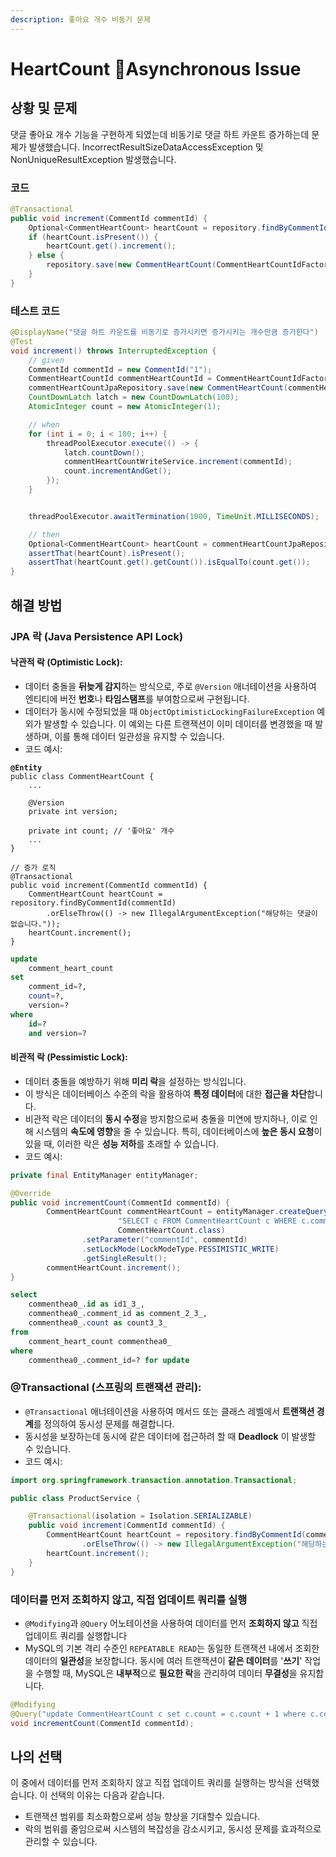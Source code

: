 ```yaml
---
description: 좋아요 개수 비동기 문제
---
```


# HeartCount Asynchronous Issue

## 상황 및 문제

댓글 좋아요 개수 기능을 구현하게 되였는데 비동기로 댓글 하트 카운트 증가하는데 문제가 발생했습니다. IncorrectResultSizeDataAccessException 및 NonUniqueResultException 발생했습니다.

### 코드

```java
@Transactional
public void increment(CommentId commentId) {
    Optional<CommentHeartCount> heartCount = repository.findByCommentId(commentId);
    if (heartCount.isPresent()) {
        heartCount.get().increment();
    } else {
        repository.save(new CommentHeartCount(CommentHeartCountIdFactory.newId(), commentId, START_INDEX));
    }
}
```

### 테스트 코드

```java
@DisplayName("댓글 하트 카운트를 비동기로 증가시키면 증가시키는 개수만큼 증가한다")
@Test
void increment() throws InterruptedException {
    // given
    CommentId commentId = new CommentId("1");
    CommentHeartCountId commentHeartCountId = CommentHeartCountIdFactory.newId();
    commentHeartCountJpaRepository.save(new CommentHeartCount(commentHeartCountId, commentId, 1L));
    CountDownLatch latch = new CountDownLatch(100);
    AtomicInteger count = new AtomicInteger(1);

    // when
    for (int i = 0; i < 100; i++) {
        threadPoolExecutor.execute(() -> {
            latch.countDown();
            commentHeartCountWriteService.increment(commentId);
            count.incrementAndGet();
        });
    }


    threadPoolExecutor.awaitTermination(1000, TimeUnit.MILLISECONDS);

    // then
    Optional<CommentHeartCount> heartCount = commentHeartCountJpaRepository.findByCommentId(commentId);
    assertThat(heartCount).isPresent();
    assertThat(heartCount.get().getCount()).isEqualTo(count.get());
}
```

## 해결 방법

### **JPA 락 (Java Persistence API Lock)**

#### **낙관적 락 (Optimistic Lock)**:&#x20;

* 데이터 충돌을 **뒤늦게 감지**하는 방식으로, 주로 `@Version` 애너테이션을 사용하여 엔티티에 버전 **번호**나 **타임스탬프**를 부여함으로써 구현됩니다.
* 데이터가 동시에 수정되었을 때 `ObjectOptimisticLockingFailureException` 예외가 발생할 수 있습니다. 이 예외는 다른 트랜잭션이 이미 데이터를 변경했을 때 발생하며, 이를 통해 데이터 일관성을 유지할 수 있습니다.
* 코드 예시:

<pre class="language-java"><code class="lang-java"><strong>@Entity
</strong>public class CommentHeartCount {
    ...

    @Version
    private int version;

    private int count; // '좋아요' 개수
    ...
}

// 증가 로직
@Transactional
public void increment(CommentId commentId) {
    CommentHeartCount heartCount = repository.findByCommentId(commentId)
        .orElseThrow(() -> new IllegalArgumentException("해당하는 댓글이 없습니다."));
    heartCount.increment();
}
</code></pre>

```sql
update
    comment_heart_count 
set
    comment_id=?,
    count=?,
    version=? 
where
    id=? 
    and version=?
```

#### **비관적 락 (Pessimistic Lock)**:&#x20;

* 데이터 충돌을 예방하기 위해 **미리 락**을 설정하는 방식입니다.
* 이 방식은 데이터베이스 수준의 락을 활용하여 **특정 데이터**에 대한 **접근을 차단**합니다.
* 비관적 락은 데이터의 **동시 수정**을 방지함으로써 충돌을 미연에 방지하나, 이로 인해 시스템의 **속도에 영향**을 줄 수 있습니다. 특히, 데이터베이스에 **높은 동시 요청**이 있을 때, 이러한 락은 **성능 저하**를 초래할 수 있습니다.
* 코드 예시:

```java
private final EntityManager entityManager;

@Override
public void incrementCount(CommentId commentId) {
        CommentHeartCount commentHeartCount = entityManager.createQuery(
                        "SELECT c FROM CommentHeartCount c WHERE c.commentId = :commentId",
                        CommentHeartCount.class)
                .setParameter("commentId", commentId)
                .setLockMode(LockModeType.PESSIMISTIC_WRITE)
                .getSingleResult();
        commentHeartCount.increment();
}
```

```sql
select
    commenthea0_.id as id1_3_,
    commenthea0_.comment_id as comment_2_3_,
    commenthea0_.count as count3_3_ 
from
    comment_heart_count commenthea0_ 
where
    commenthea0_.comment_id=? for update
```

### **@Transactional (스프링의 트랜잭션 관리)**:

* `@Transactional` 애너테이션을 사용하여 메서드 또는 클래스 레벨에서 **트랜잭션 경계**를 정의하여 동시성 문제를 해결합니다.
* 동시성을 보장하는데 동시에 같은 데이터에 접근하려 할 때 **Deadlock** 이 발생할 수 있습니다.
* 코드 예시:

```java
import org.springframework.transaction.annotation.Transactional;

public class ProductService {

    @Transactional(isolation = Isolation.SERIALIZABLE)
    public void increment(CommentId commentId) {
        CommentHeartCount heartCount = repository.findByCommentId(commentId)
                .orElseThrow(() -> new IllegalArgumentException("해당하는 댓글이 없습니다."));
        heartCount.increment();
    }
}
```

### 데이터를 먼저 조회하지 않고, 직접 업데이트 쿼리를 실행

* `@Modifying`과 `@Query` 어노테이션을 사용하여 데이터를 먼저 **조회하지 않고** 직접 업데이트 쿼리를 실행합니다
* MySQL의 기본 격리 수준인 `REPEATABLE READ`는 동일한 트랜잭션 내에서 조회한 데이터의 **일관성**을 보장합니다. 동시에 여러 트랜잭션이 **같은 데이터**를 '**쓰기**' 작업을 수행할 때, MySQL은 **내부적**으로 **필요한 락**을 관리하여 데이터 **무결성**을 유지합니다.

```java
@Modifying
@Query("update CommentHeartCount c set c.count = c.count + 1 where c.commentId = :commentId")
void incrementCount(CommentId commentId);
```

## 나의 선택

이 중에서 데이터를 먼저 조회하지 않고 직접 업데이트 쿼리를 실행하는 방식을 선택했습니다. 이 선택의 이유는 다음과 같습니다.

* 트랜잭션 범위를 최소화함으로써 성능 향상을 기대할수 있습니다.
* 락의 범위를 줄임으로써 시스템의 복잡성을 감소시키고, 동시성 문제를 효과적으로 관리할 수 있습니다.
